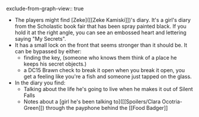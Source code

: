 exclude-from-graph-view:: true

- The players might find [Zeke]([[Zeke Kamiski]])'s diary. It's a girl's diary from the Scholastic book fair that has been spray painted black. If you hold it at the right angle, you can see an embossed heart and lettering saying "My Secrets".
- It has a small lock on the front that seems stronger than it should be. It can be bypassed by either:
	- finding the key, (someone who knows them think of a place he keeps his secret objects.)
	- a DC15 Brawn check to break it open
	  when you break it open, you get a feeling like you're a fish and someone just tapped on the glass.
- In the diary you find:
	- Talking about the life he's going to live when he makes it out of Silent Falls
	- Notes about a [girl he's been talking to]([[Spoilers/Clara Ocotria-Green]]) through the payphone behind the [[Food Badger]]